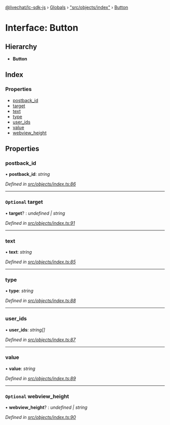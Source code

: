 [@livechat/lc-sdk-js](../README.md) › [Globals](../globals.md) › ["src/objects/index"](../modules/_src_objects_index_.md) › [Button](_src_objects_index_.button.md)

# Interface: Button

## Hierarchy

* **Button**

## Index

### Properties

* [postback_id](_src_objects_index_.button.md#postback_id)
* [target](_src_objects_index_.button.md#optional-target)
* [text](_src_objects_index_.button.md#text)
* [type](_src_objects_index_.button.md#type)
* [user_ids](_src_objects_index_.button.md#user_ids)
* [value](_src_objects_index_.button.md#value)
* [webview_height](_src_objects_index_.button.md#optional-webview_height)

## Properties

###  postback_id

• **postback_id**: *string*

*Defined in [src/objects/index.ts:86](https://github.com/livechat/lc-sdk-js/blob/8143b05/src/objects/index.ts#L86)*

___

### `Optional` target

• **target**? : *undefined | string*

*Defined in [src/objects/index.ts:91](https://github.com/livechat/lc-sdk-js/blob/8143b05/src/objects/index.ts#L91)*

___

###  text

• **text**: *string*

*Defined in [src/objects/index.ts:85](https://github.com/livechat/lc-sdk-js/blob/8143b05/src/objects/index.ts#L85)*

___

###  type

• **type**: *string*

*Defined in [src/objects/index.ts:88](https://github.com/livechat/lc-sdk-js/blob/8143b05/src/objects/index.ts#L88)*

___

###  user_ids

• **user_ids**: *string[]*

*Defined in [src/objects/index.ts:87](https://github.com/livechat/lc-sdk-js/blob/8143b05/src/objects/index.ts#L87)*

___

###  value

• **value**: *string*

*Defined in [src/objects/index.ts:89](https://github.com/livechat/lc-sdk-js/blob/8143b05/src/objects/index.ts#L89)*

___

### `Optional` webview_height

• **webview_height**? : *undefined | string*

*Defined in [src/objects/index.ts:90](https://github.com/livechat/lc-sdk-js/blob/8143b05/src/objects/index.ts#L90)*
